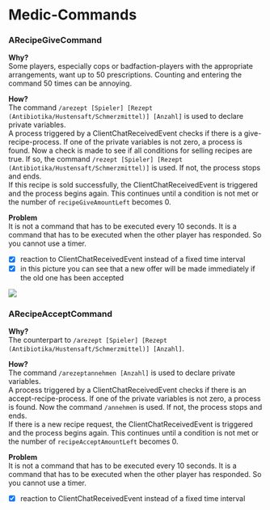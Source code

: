 # Medic-Commands

### ARecipeGiveCommand
**Why?**\
Some players, especially cops or badfaction-players with the appropriate arrangements, want up to
50 prescriptions. Counting and entering the command 50 times can be annoying.

**How?**\
The command `/arezept [Spieler] [Rezept (Antibiotika/Hustensaft/Schmerzmittel)] [Anzahl]` is used to
declare private variables.\
A process triggered by a ClientChatReceivedEvent checks if there is a give-recipe-process. If one of 
the private variables is not zero, a process is found. Now a check is made to see if all conditions 
for selling recipes are true. If so, the command `/rezept [Spieler] [Rezept (Antibiotika/Hustensaft/Schmerzmittel)]` 
is used. If not, the process stops and ends.\
If this recipe is sold successfully, the ClientChatReceivedEvent is triggered and the process 
begins again. This continues until a condition is not met or the number of `recipeGiveAmountLeft` 
becomes 0.

**Problem**\
It is not a command that has to be executed every 10 seconds. It is a command that has to be 
executed when the other player has responded. So you cannot use a timer.
- [x] reaction to ClientChatReceivedEvent instead of a fixed time interval
- [x] in this picture you can see that a new offer will be made immediately if the old one has been 
accepted

![](https://i.imgur.com/xxlkOwO.png)

### ARecipeAcceptCommand
**Why?**\
The counterpart to `/arezept [Spieler] [Rezept (Antibiotika/Hustensaft/Schmerzmittel)] [Anzahl]`.

**How?**\
The command `/arezeptannehmen [Anzahl]` is used to declare private variables.\
A process triggered by a ClientChatReceivedEvent checks if there is an accept-recipe-process. If one of
the private variables is not zero, a process is found. Now the command `/annehmen` is used. If not, 
the process stops and ends.\
If there is a new recipe request, the ClientChatReceivedEvent is triggered and the process
begins again. This continues until a condition is not met or the number of `recipeAcceptAmountLeft`
becomes 0.

**Problem**\
It is not a command that has to be executed every 10 seconds. It is a command that has to be
executed when the other player has responded. So you cannot use a timer.
- [x] reaction to ClientChatReceivedEvent instead of a fixed time interval